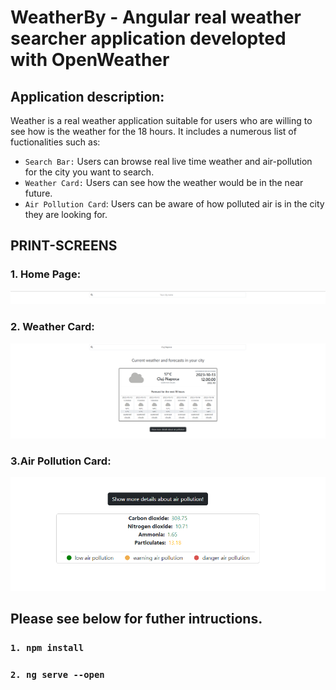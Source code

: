 # WeatherBy - Angular real weather searcher application developted with OpenWeather

## Application description:

Weather is a real weather application suitable for users who are willing to see how is the weather for the 18 hours. It includes a numerous list of fuctionalities such as:

- `Search Bar:` Users can browse real live time weather and air-pollution for the city you want to search.
- `Weather Card:` Users can see how the weather would be in the near future.
- `Air Pollution Card`: Users can be aware of how polluted air is in the city they are looking for.

## PRINT-SCREENS

### 1. Home Page:

![cheese!](/public/initial.png)

### 2. Weather Card:

![cheese!](/public/search.png)

### 3.Air Pollution Card:

![cheese!](/public/air-pollution.png)

## Please see below for futher intructions.

### `1. npm install`

### `2. ng serve --open`
